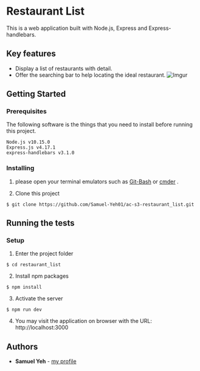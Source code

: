 # Restaurant List

This is a web application built with Node.js, Express and Express-handlebars.

## Key features

- Display a list of restaurants with detail.
- Offer the searching bar to help locating the ideal restaurant.
  ![Imgur](https://i.imgur.com/g9tcC5d.png)

## Getting Started

### Prerequisites

The following software is the things that you need to install before running this project.

```
Node.js v10.15.0
Express.js v4.17.1
express-handlebars v3.1.0
```

### Installing

1. please open your terminal emulators such as [Git-Bash](https://git-scm.com/downloads) or [cmder](https://cmder.net/) .

2. Clone this project

```
$ git clone https://github.com/Samuel-Yeh01/ac-s3-restaurant_list.git
```

## Running the tests

### Setup

1. Enter the project folder

```
$ cd restaurant_list
```

2. Install npm packages

```
$ npm install
```

3. Activate the server

```
$ npm run dev
```

4. You may visit the application on browser with the URL: http://localhost:3000

## Authors

- **Samuel Yeh** - [my profile](https://github.com/Samuel-Yeh01)

